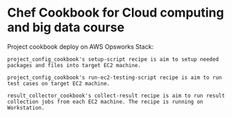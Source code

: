 # Chef Cookbook for Cloud computing and big data course
Project cookbook deploy on AWS Opsworks Stack:

  `project_config_cookbook's setup-script recipe is aim to setup needed packages and files into target EC2 machine.`

  `project_config_cookbook's run-ec2-testing-script recipe is aim to run test cases on target EC2 machine.`
  
  `result_collector_cookbook's collect-result recipe is aim to run result collection jobs from each EC2 machine. The recipe is running on Workstation.`
    
